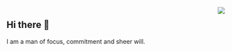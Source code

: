 <img align="right" src="https://github-readme-stats.vercel.app/api?username=XuZhang480&show_icons=true&icon_color=CE1D2D&text_color=718096&bg_color=ffffff&hide_title=true" />

## Hi there 👋


I am a man of focus, commitment and sheer will.
